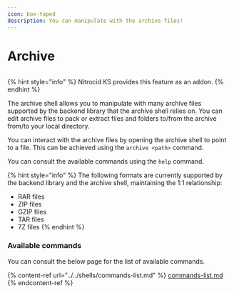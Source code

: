 ```yaml
---
icon: box-taped
description: You can manipulate with the archive files!
---
```


# Archive

<figure><img src="https://github.com/Aptivi-Stable-Docs/nks-manual-0.1.0/blob/main/.gitbook/assets/023-archive.png" alt=""><figcaption></figcaption></figure>

{% hint style="info" %}
Nitrocid KS provides this feature as an addon.
{% endhint %}

The archive shell allows you to manipulate with many archive files supported by the backend library that the archive shell relies on. You can edit archive files to pack or extract files and folders to/from the archive from/to your local directory.

You can interact with the archive files by opening the archive shell to point to a file. This can be achieved using the `archive <path>` command.

You can consult the available commands using the `help` command.

{% hint style="info" %}
The following formats are currently supported by the backend library and the archive shell, maintaining the 1:1 relationship:

* RAR files
* ZIP files
* GZIP files
* TAR files
* 7Z files
{% endhint %}

### Available commands

You can consult the below page for the list of available commands.

{% content-ref url="../../shells/commands-list.md" %}
[commands-list.md](../../shells/commands-list.md)
{% endcontent-ref %}
